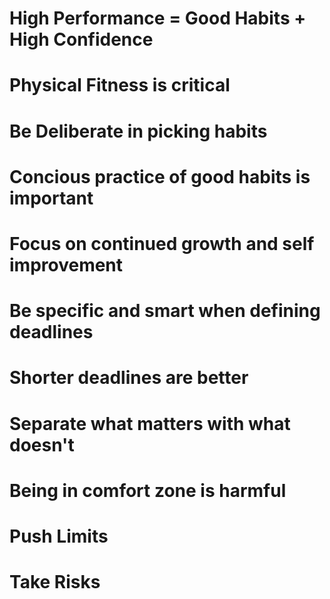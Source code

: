 # High Performance = Good Habits +  High Confidence
# Physical Fitness is critical
# Be Deliberate in picking habits
# Concious practice of good habits is important
# Focus on continued growth and self improvement
# Be specific and smart when defining deadlines
# Shorter deadlines are better
# Separate what matters with what doesn't
# Being in comfort zone is harmful
# Push Limits
# Take Risks
